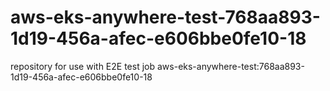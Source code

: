 # aws-eks-anywhere-test-768aa893-1d19-456a-afec-e606bbe0fe10-18
repository for use with E2E test job aws-eks-anywhere-test:768aa893-1d19-456a-afec-e606bbe0fe10-18
